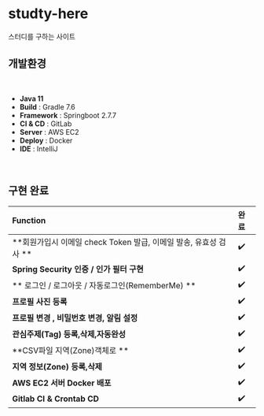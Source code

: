 # studty-here
스터디를 구하는 사이트
## 개발환경
<br>

- **Java 11**
- **Build** : Gradle 7.6
- **Framework** : Springboot 2.7.7
- **CI & CD** : GitLab
- **Server** : AWS EC2
- **Deploy** : Docker
- **IDE** : IntelliJ
<br>

## 구현 완료
**Function** | **완료** | 
:------------ | :-------------| 
**회원가입시 이메일 check Token 발급, 이메일 발송, 유효성 검사 ** | :heavy_check_mark: |  
**Spring Security 인증 / 인가 필터 구현** | :heavy_check_mark: |  
** 로그인 / 로그아웃 / 자동로그인(RememberMe) ** | :heavy_check_mark: |  
**프로필 사진 등록** | :heavy_check_mark: |  
**프로필 변경 , 비밀번호 변경, 알림 설정** | :heavy_check_mark: |  
**관심주제(Tag) 등록,삭제,자동완성** | :heavy_check_mark: |  
**CSV파일 지역(Zone)객체로 ** | :heavy_check_mark: |  
**지역 정보(Zone) 등록,삭제** | :heavy_check_mark: | 
**AWS EC2 서버 Docker 배포** | :heavy_check_mark: |  
**Gitlab CI & Crontab CD** | :heavy_check_mark: 
